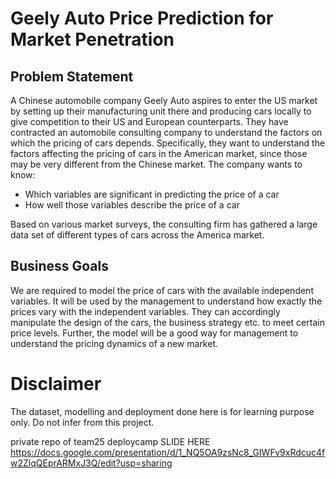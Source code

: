 # Geely Auto Price Prediction for Market Penetration
## Problem Statement
A Chinese automobile company Geely Auto aspires to enter the US market by setting up their manufacturing unit there and producing cars locally to give competition to their US and European counterparts. They have contracted an automobile consulting company to understand the factors on which the pricing of cars depends. Specifically, they want to understand the factors affecting the pricing of cars in the American market, since those may be very different from the Chinese market. The company wants to know:


- Which variables are significant in predicting the price of a car
- How well those variables describe the price of a car

Based on various market surveys, the consulting firm has gathered a large data set of different types of cars across the America market. 

## Business Goals
We are required to model the price of cars with the available independent variables. It will be used by the management to understand how exactly the prices vary with the independent variables. They can accordingly manipulate the design of the cars, the business strategy etc. to meet certain price levels. Further, the model will be a good way for management to understand the pricing dynamics of a new market. 

# Disclaimer
The dataset, modelling and deployment done here is for learning purpose only. Do not infer from this project.

private repo of team25 deploycamp
SLIDE HERE
https://docs.google.com/presentation/d/1_NQ5OA9zsNc8_GIWFv9xRdcuc4fw2ZlqQEprARMxJ3Q/edit?usp=sharing
